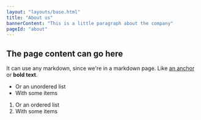 ```yaml
---
layout: "layouts/base.html"
title: "About us"
bannerContent: "This is a little paragraph about the company"
pageId: "about"
---
```


## The page content can go here
It can use any markdown, since we're in a markdown page. Like [an anchor](https://packthub.com) or **bold text**.

* Or an unordered list
* With some items

1. Or an ordered list
1. With some items



 